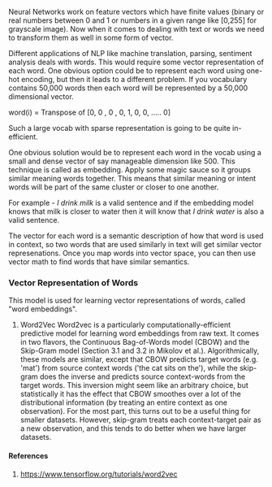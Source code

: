 Neural Networks work on feature vectors which have finite values (binary or real numbers between 0 and 1 or numbers in a given range like [0,255] for grayscale image). Now when it comes to dealing with text or words we need to transform them as well in some form of vector. 

Different applications of NLP like machine translation, parsing, sentiment analysis deals with words. This would require some vector representation of each word. One obvious option could be to represent each word using one-hot encoding, but then it leads to a different problem. If you vocabulary contains 50,000 words then each word will be represented by a 50,000 dimensional vector. 

word(i) = Transpose of [0, 0 , 0 , 0, 1, 0, 0, ..... 0]

Such a large vocab with sparse representation is going to be quite in-efficient. 

One obvious solution would be to represent each word in the vocab using a small and dense vector of say manageable dimension like 500. This technique is called as embedding. Apply some magic sauce so it groups similar meaning words together. This means that similar meaning or intent words will be part of the same cluster or closer to one another. 

For example - *I drink milk* is a valid sentence and if the embedding model knows that milk is closer to water then it will know that *I drink water* is also a valid sentence. 

The vector for each word is a semantic description of how that word is used in context, so two words that are used similarly in text will get similar vector represenations. Once you map words into vector space, you can then use vector math to find words that have similar semantics.
 

### Vector Representation of Words
This model is used for learning vector representations of words, called "word embeddings".

1. Word2Vec
Word2vec is a particularly computationally-efficient predictive model for learning word embeddings from raw text.  It comes in two flavors, the Continuous Bag-of-Words model (CBOW) and the Skip-Gram model (Section 3.1 and 3.2 in Mikolov et al.). Algorithmically, these models are similar, except that CBOW predicts target words (e.g. 'mat') from source context words ('the cat sits on the'), while the skip-gram does the inverse and predicts source context-words from the target words. This inversion might seem like an arbitrary choice, but statistically it has the effect that CBOW smoothes over a lot of the distributional information (by treating an entire context as one observation). For the most part, this turns out to be a useful thing for smaller datasets. However, skip-gram treats each context-target pair as a new observation, and this tends to do better when we have larger datasets. 






#### References
1. https://www.tensorflow.org/tutorials/word2vec
